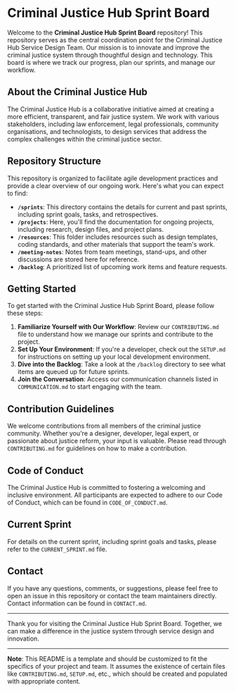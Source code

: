 # Criminal Justice Hub Sprint Board

Welcome to the **Criminal Justice Hub Sprint Board** repository! This repository serves as the central coordination point for the Criminal Justice Hub Service Design Team. Our mission is to innovate and improve the criminal justice system through thoughtful design and technology. This board is where we track our progress, plan our sprints, and manage our workflow.

## About the Criminal Justice Hub

The Criminal Justice Hub is a collaborative initiative aimed at creating a more efficient, transparent, and fair justice system. We work with various stakeholders, including law enforcement, legal professionals, community organisations, and technologists, to design services that address the complex challenges within the criminal justice sector.

## Repository Structure

This repository is organized to facilitate agile development practices and provide a clear overview of our ongoing work. Here's what you can expect to find:

- **`/sprints`**: This directory contains the details for current and past sprints, including sprint goals, tasks, and retrospectives.
- **`/projects`**: Here, you'll find the documentation for ongoing projects, including research, design files, and project plans.
- **`/resources`**: This folder includes resources such as design templates, coding standards, and other materials that support the team's work.
- **`/meeting-notes`**: Notes from team meetings, stand-ups, and other discussions are stored here for reference.
- **`/backlog`**: A prioritized list of upcoming work items and feature requests.

## Getting Started

To get started with the Criminal Justice Hub Sprint Board, please follow these steps:

1. **Familiarize Yourself with Our Workflow**: Review our `CONTRIBUTING.md` file to understand how we manage our sprints and contribute to the project.
2. **Set Up Your Environment**: If you're a developer, check out the `SETUP.md` for instructions on setting up your local development environment.
3. **Dive into the Backlog**: Take a look at the `/backlog` directory to see what items are queued up for future sprints.
4. **Join the Conversation**: Access our communication channels listed in `COMMUNICATION.md` to start engaging with the team.

## Contribution Guidelines

We welcome contributions from all members of the criminal justice community. Whether you're a designer, developer, legal expert, or passionate about justice reform, your input is valuable. Please read through `CONTRIBUTING.md` for guidelines on how to make a contribution.

## Code of Conduct

The Criminal Justice Hub is committed to fostering a welcoming and inclusive environment. All participants are expected to adhere to our Code of Conduct, which can be found in `CODE_OF_CONDUCT.md`.

## Current Sprint

For details on the current sprint, including sprint goals and tasks, please refer to the `CURRENT_SPRINT.md` file.

## Contact

If you have any questions, comments, or suggestions, please feel free to open an issue in this repository or contact the team maintainers directly. Contact information can be found in `CONTACT.md`.

---

Thank you for visiting the Criminal Justice Hub Sprint Board. Together, we can make a difference in the justice system through service design and innovation.

---

**Note**: This README is a template and should be customized to fit the specifics of your project and team. It assumes the existence of certain files like `CONTRIBUTING.md`, `SETUP.md`, etc., which should be created and populated with appropriate content.
